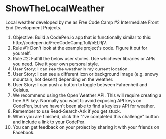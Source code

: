 # ShowTheLocalWeather
Local weather developed by me as Free Code Camp #2 Intermediate Front End Development Projects.

<ol>
  <li>Objective: Build a CodePen.io app that is functionally similar to this: http://codepen.io/FreeCodeCamp/full/bELRjV.</li>
  <li>Rule #1: Don't look at the example project's code. Figure it out for yourself.</li>
  <li>Rule #2: Fulfill the below user stories. Use whichever libraries or APIs you need. Give it your own personal style.</li>
  <li>User Story: I can see the weather in my current location.</li>
  <li>User Story: I can see a different icon or background image (e.g. snowy mountain, hot desert) depending on the weather.</li>
  <li>User Story: I can push a button to toggle between Fahrenheit and Celsius.</li>
  <li>We recommend using the Open Weather API. This will require creating a free API key. Normally you want to avoid exposing API keys on CodePen, but we haven't been able to find a keyless API for weather.</li>
  <li>Remember to use Read-Search-Ask if you get stuck.</li>
  <li>When you are finished, click the "I've completed this challenge" button and include a link to your CodePen.</li>
  <li>You can get feedback on your project by sharing it with your friends on Facebook.</li>
</ol>

